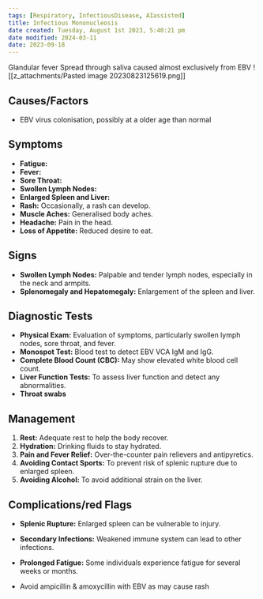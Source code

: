 ```yaml
---
tags: [Respiratory, InfectiousDisease, AIassisted]
title: Infectious Mononucleosis
date created: Tuesday, August 1st 2023, 5:40:21 pm
date modified: 2024-03-11
date: 2023-09-18
---
```


Glandular fever
Spread through saliva caused almost exclusively from EBV
![[z_attachments/Pasted image 20230823125619.png]]
## Causes/Factors

- EBV virus colonisation, possibly at a older age than normal

## Symptoms

- **Fatigue:**
- **Fever:** 
- **Sore Throat:** 
- **Swollen Lymph Nodes:** 
- **Enlarged Spleen and Liver:** 
- **Rash:** Occasionally, a rash can develop.
- **Muscle Aches:** Generalised body aches.
- **Headache:** Pain in the head.
- **Loss of Appetite:** Reduced desire to eat.
## Signs

- **Swollen Lymph Nodes:** Palpable and tender lymph nodes, especially in the neck and armpits.
- **Splenomegaly and Hepatomegaly:** Enlargement of the spleen and liver.

## Diagnostic Tests

- **Physical Exam:** Evaluation of symptoms, particularly swollen lymph nodes, sore throat, and fever.
- **Monospot Test:** Blood test to detect EBV VCA IgM and IgG.
- **Complete Blood Count (CBC):** May show elevated white blood cell count.
- **Liver Function Tests:** To assess liver function and detect any abnormalities.
- **Throat swabs**

## Management

1. **Rest:** Adequate rest to help the body recover.
2. **Hydration:** Drinking fluids to stay hydrated.
3. **Pain and Fever Relief:** Over-the-counter pain relievers and antipyretics.
4. **Avoiding Contact Sports:** To prevent risk of splenic rupture due to enlarged spleen.
5. **Avoiding Alcohol:** To avoid additional strain on the liver.

## Complications/red Flags

- **Splenic Rupture:** Enlarged spleen can be vulnerable to injury.
- **Secondary Infections:** Weakened immune system can lead to other infections.
- **Prolonged Fatigue:** Some individuals experience fatigue for several weeks or months.

- Avoid ampicillin & amoxycillin with EBV as may cause rash
